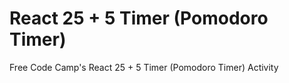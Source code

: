 # React 25 + 5 Timer (Pomodoro Timer)

Free Code Camp's React 25 + 5 Timer (Pomodoro Timer) Activity
